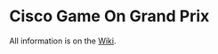 # Cisco Game On Grand Prix

All information is on the [Wiki](https://github.com/jteddy/ciscoesports/wiki). 